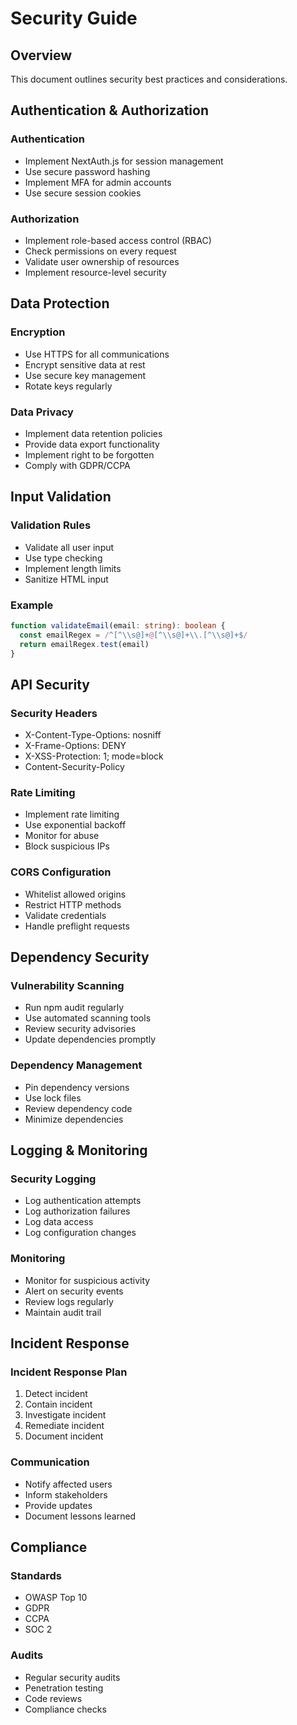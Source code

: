 # Security Guide

## Overview

This document outlines security best practices and considerations.

## Authentication & Authorization

### Authentication

- Implement NextAuth.js for session management
- Use secure password hashing
- Implement MFA for admin accounts
- Use secure session cookies

### Authorization

- Implement role-based access control (RBAC)
- Check permissions on every request
- Validate user ownership of resources
- Implement resource-level security

## Data Protection

### Encryption

- Use HTTPS for all communications
- Encrypt sensitive data at rest
- Use secure key management
- Rotate keys regularly

### Data Privacy

- Implement data retention policies
- Provide data export functionality
- Implement right to be forgotten
- Comply with GDPR/CCPA

## Input Validation

### Validation Rules

- Validate all user input
- Use type checking
- Implement length limits
- Sanitize HTML input

### Example

```typescript
function validateEmail(email: string): boolean {
  const emailRegex = /^[^\\s@]+@[^\\s@]+\\.[^\\s@]+$/
  return emailRegex.test(email)
}
```

## API Security

### Security Headers

- X-Content-Type-Options: nosniff
- X-Frame-Options: DENY
- X-XSS-Protection: 1; mode=block
- Content-Security-Policy

### Rate Limiting

- Implement rate limiting
- Use exponential backoff
- Monitor for abuse
- Block suspicious IPs

### CORS Configuration

- Whitelist allowed origins
- Restrict HTTP methods
- Validate credentials
- Handle preflight requests

## Dependency Security

### Vulnerability Scanning

- Run npm audit regularly
- Use automated scanning tools
- Review security advisories
- Update dependencies promptly

### Dependency Management

- Pin dependency versions
- Use lock files
- Review dependency code
- Minimize dependencies

## Logging & Monitoring

### Security Logging

- Log authentication attempts
- Log authorization failures
- Log data access
- Log configuration changes

### Monitoring

- Monitor for suspicious activity
- Alert on security events
- Review logs regularly
- Maintain audit trail

## Incident Response

### Incident Response Plan

1. Detect incident
2. Contain incident
3. Investigate incident
4. Remediate incident
5. Document incident

### Communication

- Notify affected users
- Inform stakeholders
- Provide updates
- Document lessons learned

## Compliance

### Standards

- OWASP Top 10
- GDPR
- CCPA
- SOC 2

### Audits

- Regular security audits
- Penetration testing
- Code reviews
- Compliance checks
